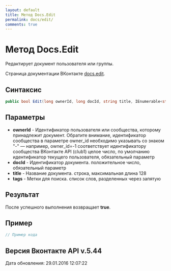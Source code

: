 ```yaml
---
layout: default
title: Метод Docs.Edit
permalink: docs/edit/
comments: true
---
```

# Метод Docs.Edit
Редактирует документ пользователя или группы.

Страница документации ВКонтакте [docs.edit](https://vk.com/dev/docs.edit).

## Синтаксис
``` csharp
public bool Edit(long ownerId, long docId, string title, IEnumerable<string> tags)
```

## Параметры
+ **ownerId** - Идентификатор пользователя или сообщества, которому принадлежит документ. 
Обратите внимание, идентификатор сообщества в параметре owner_id необходимо указывать со знаком "-" — например, owner_id=-1 соответствует идентификатору сообщества ВКонтакте API (club1)  целое число, по умолчанию идентификатор текущего пользователя, обязательный параметр
+ **docId** - Идентификатор документа. положительное число, обязательный параметр
+ **title** - Название документа. строка, максимальная длина 128
+ **tags** - Метки для поиска. список слов, разделенных через запятую

## Результат
После успешного выполнения возвращает **true**.

## Пример
``` csharp
// Пример кода
```

## Версия Вконтакте API v.5.44
Дата обновления: 29.01.2016 12:07:22
